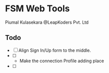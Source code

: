 # FSM Web Tools
Piumal Kulasekara @LeapKoders Pvt. Ltd

## Todo
- [ ] Align Sign In/Up form to the middle.
- [ ] - Make the connection Profile adding place
- [ ]